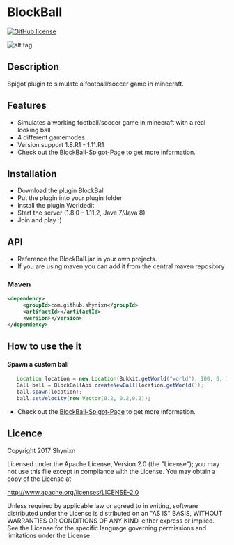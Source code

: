 # BlockBall
[![GitHub license](http://img.shields.io/badge/license-MIT-blue.svg)](https://raw.githubusercontent.com/Shynixn/BlockBall/master/LICENSE)

![alt tag](http://www.mediafire.com/convkey/8782/9kjiwk2sisw5hk6zg.jpg)

## Description

Spigot plugin to simulate a football/soccer game in minecraft.

## Features

* Simulates a working football/soccer game in minecraft with a real looking ball
* 4 different gamemodes
* Version support 1.8.R1 - 1.11.R1
* Check out the [BlockBall-Spigot-Page](https://www.spigotmc.org/resources/blockball-minigame-bungeecord-soccer-football-1-8-1-9-1-10-1-11.15320/) to get more information. 

## Installation

* Download the plugin BlockBall
* Put the plugin into your plugin folder
* Install the plugin Worldedit
* Start the server (1.8.0 - 1.11.2, Java 7/Java 8)
* Join and play :)

## API

* Reference the BlockBall.jar in your own projects.
* If you are using maven you can add it from the central maven repository

### Maven

```xml
<dependency>
     <groupId>com.github.shynixn</groupId>
     <artifactId></artifactId>
     <version></version>
</dependency>
```

## How to use the it

#### Spawn a custom ball

```java
   Location location = new Location(Bukkit.getWorld("world"), 100, 0, 100);
   Ball ball = BlockBallApi.createNewBall(location.getWorld());
   ball.spawn(location);
   ball.setVelocity(new Vector(0.2, 0.2,0.2));
```

* Check out the [BlockBall-Spigot-Page](https://www.spigotmc.org/resources/blockball-minigame-bungeecord-soccer-football-1-8-1-9-1-10-1-11.15320/) to get more information. 

## Licence

Copyright 2017 Shynixn

Licensed under the Apache License, Version 2.0 (the "License");
you may not use this file except in compliance with the License.
You may obtain a copy of the License at

   http://www.apache.org/licenses/LICENSE-2.0

Unless required by applicable law or agreed to in writing, software
distributed under the License is distributed on an "AS IS" BASIS,
WITHOUT WARRANTIES OR CONDITIONS OF ANY KIND, either express or implied.
See the License for the specific language governing permissions and
limitations under the License.
